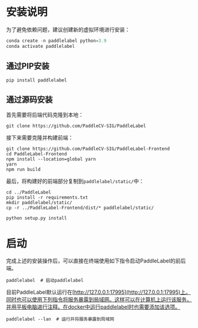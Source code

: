 # 安装说明

为了避免依赖问题，建议创建新的虚拟环境进行安装：

```python
conda create -n paddlelabel python=3.9
conda activate paddlelabel
```

## 通过PIP安装

```shell
pip install paddlelabel
```

## 通过源码安装

首先需要将后端代码克隆到本地：

```shell
git clone https://github.com/PaddleCV-SIG/PaddleLabel
```

接下来需要克隆并构建前端：

```shell
git clone https://github.com/PaddleCV-SIG/PaddleLabel-Frontend
cd PaddleLabel-Frontend
npm install --location=global yarn
yarn
npm run build
```

最后，将构建好的前端部分复制到`paddlelabel/static/`中：

```shell
cd ../PaddleLabel
pip install -r requirements.txt
mkdir paddlelabel/static/
cp -r ../PaddleLabel-Frontend/dist/* paddlelabel/static/

python setup.py install
```

# 启动

完成上述的安装操作后，可以直接在终端使用如下指令启动PaddleLabel的前后端。

```shell
paddlelabel  # 启动paddlelabel
```

目前PaddleLabel默认运行在[http://127.0.0.1:17995](http://127.0.0.1:17995)上。同时也可以使用下列指令将服务暴露到局域网。这样可以在计算机上运行该服务，并用平板电脑进行注释。在docker中运行paddlelabel时也需要添加该选项。

```shell
paddlelabel --lan  # 运行并将服务暴露到局域网
```
